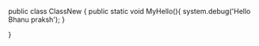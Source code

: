 public class ClassNew {
    public static void MyHello(){
        system.debug('Hello Bhanu praksh');
    }

}
